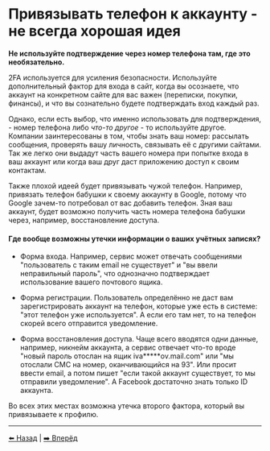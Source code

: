 # Привязывать телефон к аккаунту - не всегда хорошая идея

**Не используйте подтверждение через номер телефона там, где это необязательно.**

2FA используется для усиления безопасности. Используйте дополнительный фактор для входа в сайт, когда вы осознаете,
что аккаунт на конкретном сайте для вас важен (переписки, покупки, финансы), и что вы сознательно будете подтверждать вход каждый раз.

Однако, если есть выбор, что именно использовать для подтверждения, - номер телефона либо _что-то другое_ - то используйте другое.
Компании заинтересованы в том, чтобы знать ваш номер: рассылать сообщения, проверять вашу личность, связывать её с другими сайтами.
Так же легко они выдадут часть вашего номера при попытке входа в ваш аккаунт или когда ваш друг даст приложению доступ к своим контактам.

Также плохой идеей будет привязывать чужой телефон. Например, привязать телефон бабушки к своему аккаунту в Google, потому что Google зачем-то потребовал от вас добавить телефон.
Зная ваш аккаунт, будет возможно получить часть номера телефона бабушки через, например, восстановление доступа.

#### Где вообще возможны утечки информации о ваших учётных записях?

* Форма входа. Например, сервис может отвечать сообщениями "пользователь с таким email не существует" и "вы ввели неправильный пароль", что однозначно 
подтверждает использование вашего почтового ящика.

* Форма регистрации. Пользователь определённо не даст вам зарегистрировать аккаунт на телефон, которые уже есть в системе: "этот телефон уже используется". А если его там нет, то на телефон скорей всего отправится уведомление.

* Форма восстановления доступа. Чаще всего вводятся одни данные, например, никнейм аккаунта, а сервис отвечает что-то вроде "новый пароль отослан на ящик iva*****ov.mail.com" или "мы отослали СМС на номер, оканчивающийся на 93". Или просит ввести email, а потом пишет "если такой аккаунт существует, то мы отправили уведомление". А Facebook достаточно знать только ID аккаунта.

Во всех этих местах возможна утечка второго фактора, который вы привязываете к профилю.

---

[⬅️ Назад](./development.md) | [➡️ Вперёд](./deleteme.md)
